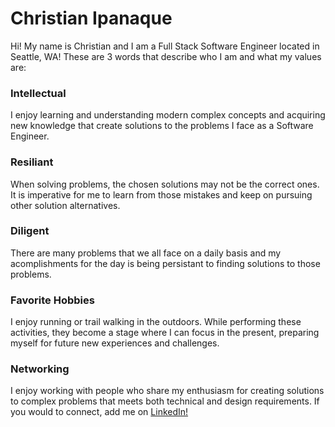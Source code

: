 # Christian Ipanaque

Hi! My name is Christian and I am a Full Stack Software Engineer located in Seattle, WA! These are 3 words that describe who I am and what my values are:

### Intellectual

I enjoy learning and understanding modern complex concepts and acquiring new knowledge that create solutions to the problems I face as a Software Engineer.

### Resiliant

When solving problems, the chosen solutions may not be the correct ones. It is imperative for me to learn from those mistakes and keep on pursuing other solution alternatives.

### Diligent

There are many problems that we all face on a daily basis and my acomplishments for the day is being persistant to finding solutions to those problems.

### Favorite Hobbies

I enjoy running or trail walking in the outdoors. While performing these activities, they become a stage where I can focus in the present, preparing myself for future new experiences and challenges.

### Networking

I enjoy working with people who share my enthusiasm for creating solutions to complex problems that meets both technical and design requirements. If you would to connect, add me on [LinkedIn!](https://www.linkedin.com/in/chrisipanaque/ "LinkedIn.com/in/ChrisIpanaque")
